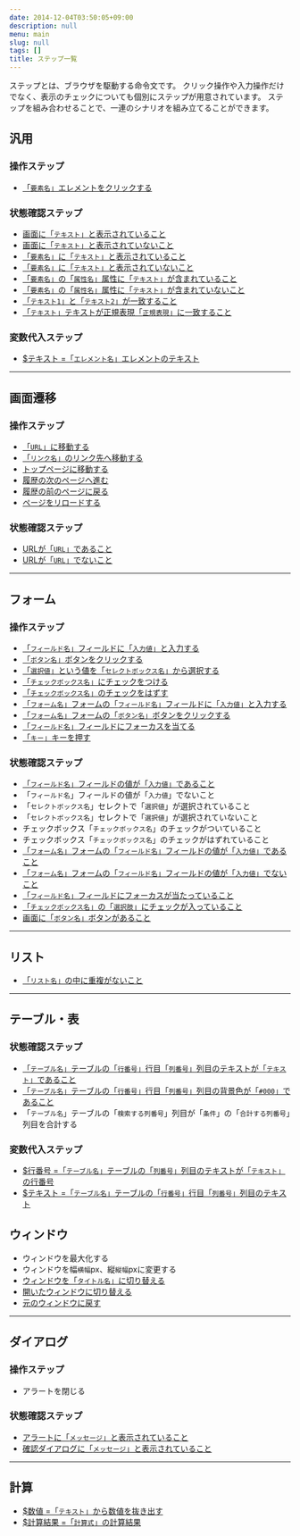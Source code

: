 ```yaml
---
date: 2014-12-04T03:50:05+09:00
description: null
menu: main
slug: null
tags: []
title: ステップ一覧
---
```


ステップとは、ブラウザを駆動する命令文です。
クリック操作や入力操作だけでなく、表示のチェックについても個別にステップが用意されています。
ステップを組み合わせることで、一連のシナリオを組み立てることができます。


## 汎用

### 操作ステップ

* [「`要素名`」エレメントをクリックする](/steps/ClickElement/)

### 状態確認ステップ

* [画面に「`テキスト`」と表示されていること](/steps/PageShouldContainText/)
* [画面に「`テキスト`」と表示されていないこと](/steps/PageShouldNotContainText/)
* [「`要素名`」に「`テキスト`」と表示されていること](/steps/ElementShouldContainText/)
* [「`要素名`」に「`テキスト`」と表示されていないこと](/steps/ElementShouldNotContainText/)
* [「`要素名`」の「`属性名`」属性に「`テキスト`」が含まれていること](/steps/ElementAttributeShouldContainText/)
* [「`要素名`」の「`属性名`」属性に「`テキスト`」が含まれていないこと](/steps/ElementAttributeShouldNotContainText/)
* [「`テキスト1`」と「`テキスト2`」が一致すること](/steps/CompareText/)
* [「`テキスト`」テキストが正規表現「`正規表現`」に一致すること](/steps/TextShouldBeMatchRegex/)

### 変数代入ステップ

* [$テキスト =「`エレメント名`」エレメントのテキスト](/steps/GetElementText/)

--------

## 画面遷移

### 操作ステップ

* [「`URL`」に移動する](/steps/GoTo/)
* [「`リンク名`」のリンク先へ移動する](/steps/ClickLink/)
* [トップページに移動する](/steps/GoToHomepage/)
* [履歴の次のページヘ進む](/steps/Forward/)
* [履歴の前のページに戻る](/steps/Back/)
* [ページをリロードする](/steps/Reload/)

### 状態確認ステップ

* [URLが「`URL`」であること](/steps/PageAddressShouldBe/)
* [URLが「`URL`」でないこと](/steps/PageAddressShouldNotBe/)

--------

## フォーム

### 操作ステップ

* [「`フィールド名`」フィールドに「`入力値`」と入力する](/steps/FillField/)
* [「`ボタン名`」ボタンをクリックする](/steps/PressButton/)
* [「`選択値`」という値を「`セレクトボックス名`」から選択する](/steps/SelectOption/)
* [「`チェックボックス名`」にチェックをつける](/steps/CheckOption/)
* [「`チェックボックス名`」のチェックをはずす](/steps/UncheckOption/)
* [「`フォーム名`」フォームの「`フィールド名`」フィールドに「`入力値`」と入力する](/steps/FillFieldInForm/)
* [「`フォーム名`」フォームの「`ボタン名`」ボタンをクリックする](/steps/PressButtonInForm/)
* [「`フィールド名`」フィールドにフォーカスを当てる](/steps/FocusField/)
* [「`キー`」キーを押す](/steps/PressKey/)

### 状態確認ステップ

* [「`フィールド名`」フィールドの値が「`入力値`」であること](/steps/FieldValueShouldBe/)
* 「`フィールド名`」フィールドの値が「`入力値`」でないこと
* 「`セレクトボックス名`」セレクトで「`選択値`」が選択されていること
* 「`セレクトボックス名`」セレクトで「`選択値`」が選択されていないこと
* チェックボックス「`チェックボックス名`」のチェックがついていること
* チェックボックス「`チェックボックス名`」のチェックがはずれていること
* [「`フォーム名`」フォームの「`フィールド名`」フィールドの値が「`入力値`」であること](/steps/FieldValueInFormShouldBe/)
* [「`フォーム名`」フォームの「`フィールド名`」フィールドの値が「`入力値`」でないこと](/steps/FieldValueInFormShouldNotBe/)
* [「`フィールド名`」フィールドにフォーカスが当たっていること](/steps/FieldShouldBeFocused/)
* [「`チェックボックス名`」の「`選択肢`」にチェックが入っていること](/steps/OptionShouldBeSelected/)
* [画面に「`ボタン名`」ボタンがあること](/steps/ButtonShouldBeExists/)

--------

## リスト

* [「`リスト名`」の中に重複がないこと](/steps/ListItemsShouldBeUnique/)

--------

## テーブル・表

### 状態確認ステップ

* [「`テーブル名`」テーブルの「`行番号`」行目「`列番号`」列目のテキストが「`テキスト`」であること](/steps/TableCellTextShouldBe/)
* [「`テーブル名`」テーブルの「`行番号`」行目「`列番号`」列目の背景色が「`#000`」であること](/steps/TableCellBackgroundColorShouldBe/)
* 「`テーブル名`」テーブルの「`検索する列番号`」列目が「`条件`」の「`合計する列番号`」列目を合計する

### 変数代入ステップ

* [$行番号 =「`テーブル名`」テーブルの「`列番号`」列目のテキストが「`テキスト`」の行番号](/steps/GetRowNumberByColumnText/)
* [$テキスト =「`テーブル名`」テーブルの「`行番号`」行目「`列番号`」列目のテキスト](/steps/GetTableCellText/)

## ウィンドウ

* ウィンドウを最大化する
* ウィンドウを幅`横幅`px、縦`縦幅`pxに変更する
* [ウィンドウを「`タイトル名`」に切り替える](/steps/SwitchWindow)
* [開いたウィンドウに切り替える](/steps/SwitchToOpenedWindow/)
* [元のウィンドウに戻す](/steps/BackToOriginalWindow/)

--------

## ダイアログ

### 操作ステップ

* アラートを閉じる

### 状態確認ステップ

* [アラートに「`メッセージ`」と表示されていること](/steps/AlertMessageShouldBe/)
* [確認ダイアログに「`メッセージ`」と表示されていること](/steps/AlertMessageShouldBe-confirm/)

--------

## 計算

* [$数値 =「`テキスト`」から数値を抜き出す](/steps/ExtractNumberFromText/)
* [$計算結果 =「`計算式`」の計算結果](/steps/CalculateExpression/)
